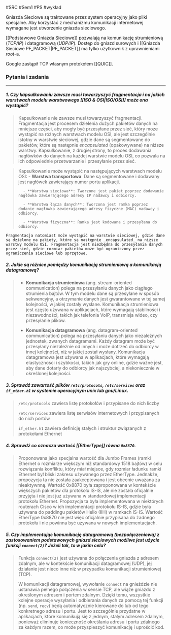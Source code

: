 #SRC #Sem1 #PS #wykład 

Gniazda Sieciowe są traktowane przez system operacyjny jako pliki specjalne. Aby korzystać z mechanizmu komunikacji internetowej wymagane jest utworzenie gniazda sieciowego.

[[Podstawowe Gniazda Sieciowe]] pozwalają na komunikację strumieniową (_TCP/IP_) i datagramową (_UDP/IP_). Dostęp do gniazd surowych i [[Gniazda Sieciowe PF_PACKET|PF_PACKET]] ma tylko użytkownik z uprawnieniami _root_-a.

Google zastąpił TCP własnym protokołem [[QUIC]].

### Pytania i zadania
---
##### 1. Czy kapsułkowaniu zawsze musi towarzyszyć fragmentacja i na jakich warstwach modelu warstwowego [[ISO & OSI|ISO/OSI]] może ona wystąpić?
>	Kapsułkowanie nie zawsze musi towarzyszyć fragmentacji. Fragmentacja jest procesem dzielenia dużych pakietów danych na mniejsze części, aby mogły być przesyłane przez sieć, który może wystąpić na różnych warstwach modelu OSI, ale jest szczególnie istotny w warstwie sieciowej, gdzie dane są segmentowane do pakietów, które są następnie _encapsulated_ (opakowywane) na niższe warstwy. Kapsułkowanie, z drugiej strony, to proces dodawania nagłówków do danych na każdej warstwie modelu OSI, co pozwala na ich odpowiednie przetwarzanie i przesyłanie przez sieć.

>	Kapsułkowanie może wystąpić na następujących warstwach modelu OSI:
>		- **Warstwa transportowa**: Dane są segmentowane i dodawany jest nagłówek zawierający numer portu aplikacji.
>		
>		- **Warstwa sieciowa**: Tworzone jest pakiet poprzez dodawanie nagłówka zawierającego adresy IP nadawcy i odbiorcy.
>		
>		- **Warstwa łącza danych**: Tworzona jest ramka poprzez dodanie nagłówka zawierającego adresy fizyczne (MAC) nadawcy i odbiorcy.
>		
>		- **Warstwa fizyczna**: Ramka jest kodowana i przesyłana do odbiorcy.
>	
	Fragmentacja natomiast może wystąpić na warstwie sieciowej, gdzie dane są dzielone na pakiety, które są następnie _encapsulated_ na niższe warstwy modelu OSI. Fragmentacja jest niezbędna do przesyłania danych przez sieć, gdzie rozmiar pakietów może być ograniczony przez ograniczenia sieciowe lub sprzętowe.
	
##### 2. Jakie są różnice pomiędzy komunikacją strumieniową a komunikacją datagramową?
>	- **Komunikacja strumieniowa** (ang. stream-oriented communication) polega na przesyłaniu danych jako ciągłego strumienia bajtów. W tym modelu dane są przesyłane w sposób sekwencyjny, a otrzymanie danych jest gwarantowane w tej samej kolejności, w jakiej zostały wysłane. Komunikacja strumieniowa jest często używana w aplikacjach, które wymagają stabilności i niezawodności, takich jak telefonia VoIP, transmisja wideo, czy przesyłanie plików.
>	
>	- **Komunikacja datagramowa** (ang. datagram-oriented communication) polega na przesyłaniu danych jako niezależnych jednostek, zwanych datagramami. Każdy datagram może być przesyłany niezależnie od innych i może dotrzeć do odbiorcy w innej kolejności, niż w jakiej został wysłany. Komunikacja datagramowa jest używana w aplikacjach, które wymagają elastyczności i szybkości, takich jak gry online, gdzie ważne jest, aby dane dotarły do odbiorcy jak najszybciej, a niekoniecznie w określonej kolejności.
	
##### 3. Sprawdź zawartość plików `/etc/protocols`, `/etc/services` oraz `if_ether.h1` w systemie operacyjnym unix lub gnu/Linux.
>	`/etc/protocols`
>		zawiera listę protokołów i przypisane do nich liczby
>		
>	`/etc/services`
>		zawiera listę serwisów internetowych i przypisanych do nich portów
>		
>	`if_ether.h1`
>		zawiera definicję stałych i struktur związanych z protokołami Ethernet
		 
##### 4. Sprawdź co oznacza wartość [[EtherType]] równa `0x8870`.
>	Proponowana jako specjalna wartość dla Jumbo Frames (ramki Ethernet o rozmiarze większym niż standardowy 1518 bajtów) w celu rozwiązania konfliktu, który miał miejsce, gdy rozmiar ładunku ramki Ethernet był bliski zakresu używanego przez EtherType. Jednakże, propozycja ta nie została zaakceptowana i jest obecnie uważana za nieaktywnną. Wartość 0x8870 była zaproponowana w kontekście większych pakietów dla protokołu IS-IS, ale nie została oficjalnie przyjęta i nie jest już używana w standardowej implementacji protokołu Ethernet. Propozycja ta była implementowana w niektórych routerach Cisco w ich implementacji protokołu IS-IS, gdzie była używana do paddingu pakietów Hello (IIH) w ramkach IS-IS. Wartość EtherType 0x8870 nie jest więc oficjalnie przypisana do żadnego protokołu i nie powinna być używana w nowych implementacjach.
		
##### 5. Czy implementując komunikację _datagramową_ (bezpołączeniową) z zastosowaniem podstawowych gniazd sieciowych możliwe jest użycie funkcji `connect(2)`? Jeżeli tak, to w jakim celu?
> 	Funkcja `connect(2)` jest używana do połączenia gniazda z adresem zdalnym, ale w kontekście komunikacji datagramowej (UDP), jej działanie jest nieco inne niż w przypadku komunikacji strumieniowej (TCP).
> 
> 	W komunikacji datagramowej, wywołanie `connect` na gnieździe nie ustanawia pełnego połączenia w sensie TCP, ale wiąże gniazdo z określonym adresem i portem zdalnym. Dzięki temu, wszystkie kolejne operacje wysyłania i odbierania danych za pomocą tej funkcji (np. `send`, `recv`) będą automatycznie kierowane do lub od tego konkretnego adresu i portu. Jest to szczególnie przydatne w aplikacjach, które komunikują się z jednym, stałym adresem zdalnym, ponieważ eliminuje konieczność określania adresu i portu zdalnego za każdym razem, co może przyspieszyć komunikację i uprościć kod.